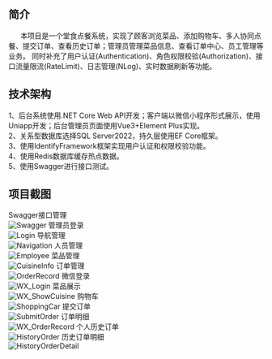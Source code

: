 简介
-
&nbsp;&nbsp;&nbsp;&nbsp;&nbsp;&nbsp;本项目是一个堂食点餐系统，实现了顾客浏览菜品、添加购物车、多人协同点餐、提交订单、查看历史订单；管理员管理菜品信息、查看订单中心、员工管理等业务。
同时补充了用户认证(Authentication)、角色权限校验(Authorization)、接口流量限流(RateLimit)、日志管理(NLog)、实时数据刷新等功能。

技术架构
-
1、后台系统使用.NET Core Web API开发；客户端以微信小程序形式展示，使用Uniapp开发；后台管理员页面使用Vue3+Element Plus实现。  
2、关系型数据库选择SQL Server2022，持久层使用EF Core框架。  
3、使用IdentifyFramework框架实现用户认证和权限校验功能。  
4、使用Redis数据库缓存热点数据。  
5、使用Swagger进行接口测试。

项目截图
-
Swagger接口管理  
![Swagger](/_sever/Screenshot/Swagger.png)
管理员登录  
![Login](/_sever/Screenshot/Login.png)
导航管理  
![Navigation](/_sever/Screenshot/NavigationMenu.png)
人员管理  
![Employee](/_sever/Screenshot/Employee.png)
菜品管理  
![CuisineInfo](/_sever/Screenshot/CuisineInfo.png)
订单管理  
![OrderRecord](/_sever/Screenshot/OrderRecord.png)
微信登录  
![WX_Login](/_sever/Screenshot/WX_Login.png)
菜品展示  
![WX_ShowCuisine](/_sever/Screenshot/ShowCuisine.png)
购物车  
![ShoppingCar](/_sever/Screenshot/ShoppingCar.png)
提交订单  
![SubmitOrder](/_sever/Screenshot/SubmitOrder.png)
订单明细  
![WX_OrderRecord](/_sever/Screenshot/WX_OrderRecord.png)
个人历史订单    
![HistoryOrder](/_sever/Screenshot/HistoryOrder.png)
历史订单明细  
![HistoryOrderDetail](/_sever/Screenshot/HistoryOrderDetail.png)

